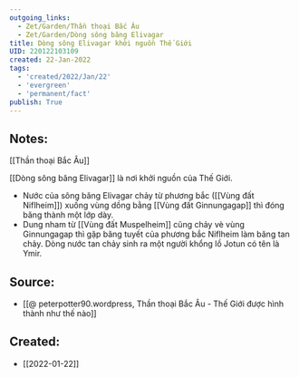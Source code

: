 ```yaml
---
outgoing_links:
  - Zet/Garden/Thần thoại Bắc Âu
  - Zet/Garden/Dòng sông băng Elivagar
title: Dòng sông Elivagar khởi nguồn Thế Giới
UID: 220122103109
created: 22-Jan-2022
tags:
  - 'created/2022/Jan/22'
  - 'evergreen'
  - 'permanent/fact'
publish: True
---
```

## Notes:
[[Thần thoại Bắc Âu]]

[[Dòng sông băng Elivagar]] là nơi khởi nguồn của Thế Giới.
- Nước của sông băng Elivagar chảy từ phương bắc ([[Vùng đất Niflheim]]) xuống vùng dồng bằng [[Vùng đất Ginnungagap]] thì đóng băng thành một lớp dày.
- Dung nham từ [[Vùng đất Muspelheim]] cũng chảy vè vùng Ginnungagap thì gặp băng tuyết của phương bắc Niflheim làm băng tan chảy. Dòng nước tan chảy sinh ra một người khổng lồ Jotun có tên là Ymir.

## Source:
- [[@ peterpotter90.wordpress, Thần thoại Bắc Âu - Thế Giới được hình thành như thế nào]]


## Created:
- [[2022-01-22]]
